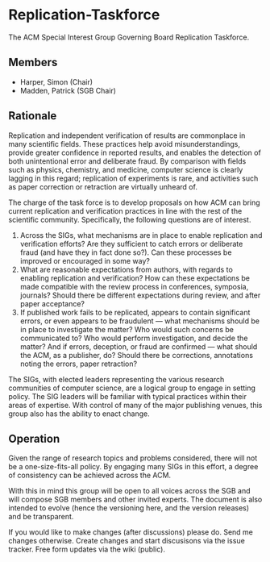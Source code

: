 # Replication-Taskforce
The ACM Special Interest Group Governing Board Replication Taskforce.

## Members
- Harper, Simon (Chair)
- Madden, Patrick (SGB Chair)

## Rationale
Replication and independent verification of results are commonplace in many scientific fields.  These practices help avoid misunderstandings, provide greater confidence in reported results, and enables the detection of both unintentional error and deliberate fraud.  By comparison with fields such as physics, chemistry, and medicine, computer science is clearly lagging in this regard; replication of experiments is rare, and activities such as paper correction or retraction are virtually unheard of.

The charge of the task force is to develop proposals on how ACM can bring current replication and verification practices in line with the rest of the scientific community.  Specifically, the following questions are of interest.

1. Across the SIGs, what mechanisms are in place to enable replication and verification efforts?  Are they sufficient to catch errors or deliberate fraud (and have they in fact done so?).  Can these processes be improved or encouraged in some way?
1. What are reasonable expectations from authors, with regards to enabling replication and verification?  How can these expectations be made compatible with the review process in conferences, symposia, journals?  Should there be different expectations during review, and after paper acceptance?
1. If published work fails to be replicated, appears to contain significant errors, or even appears to be fraudulent — what mechanisms should be in place to investigate the matter?  Who would such concerns be communicated to?  Who would perform investigation, and decide the matter?  And if errors, deception, or fraud are confirmed — what should the ACM, as a publisher, do?  Should there be corrections, annotations noting the errors, paper retraction?

The SIGs, with elected leaders representing the various research communities of computer science, are a logical group to engage in setting policy.   The SIG leaders will be familiar with typical practices within their areas of expertise.   With control of many of the major publishing venues, this group also has the ability to enact change.

## Operation
Given the range of research topics and problems considered, there will not be a one-size-fits-all policy.  By engaging many SIGs in this effort, a degree of consistency can be achieved across the ACM.

With this in mind this group will be open to all voices across the SGB and will compose SGB members and other invited experts. The document is also intended to evolve (hence the versioning here, and the version releases) and be transparent.

If you would like to make changes (after discussions) please do. Send me changes otherwise. Create changes and start discusisons via the issue tracker. Free form updates via the wiki (public).


